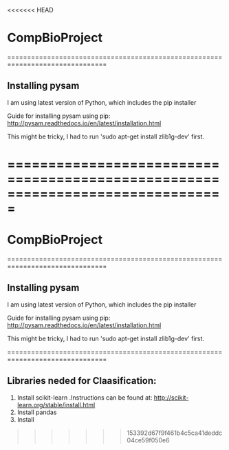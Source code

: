 <<<<<<< HEAD
# CompBioProject



===============================================================================

## Installing pysam

I am using latest version of Python, which includes the pip installer

Guide for installing pysam using pip:
http://pysam.readthedocs.io/en/latest/installation.html

This might be tricky, I had to run 'sudo apt-get install zlib1g-dev' first.



===============================================================================
=======
# CompBioProject



===============================================================================

## Installing pysam

I am using latest version of Python, which includes the pip installer

Guide for installing pysam using pip:
http://pysam.readthedocs.io/en/latest/installation.html

This might be tricky, I had to run 'sudo apt-get install zlib1g-dev' first.



===============================================================================
## Libraries neded for Claasification:
  1. Install scikit-learn .Instructions can be found at: http://scikit-learn.org/stable/install.html
  2. Install pandas
  3. Install 
  
>>>>>>> 153392d67f9f461b4c5ca41deddc04ce59f050e6
